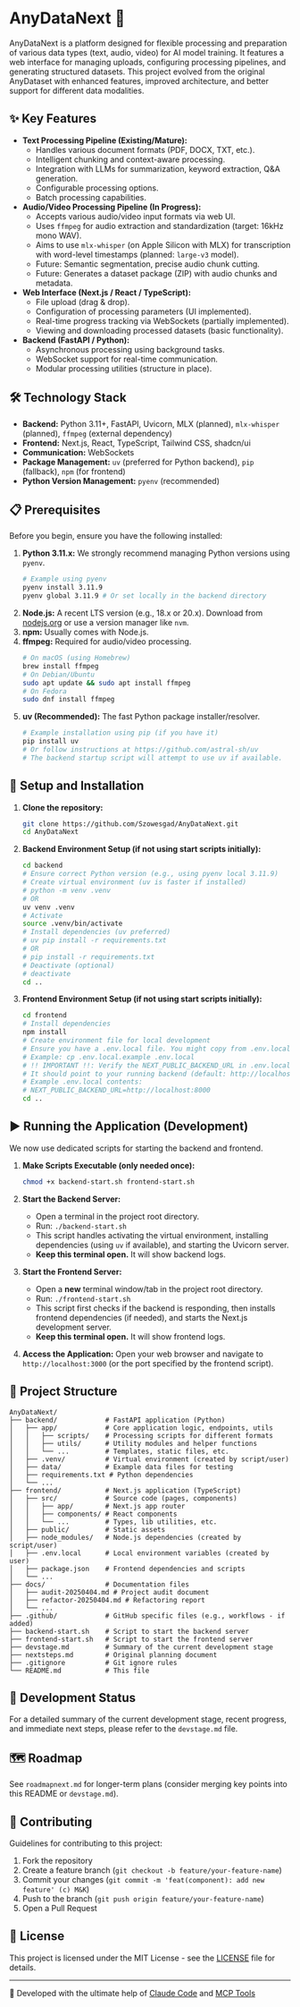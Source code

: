 # AnyDataNext 🚀

AnyDataNext is a platform designed for flexible processing and preparation of various data types (text, audio, video) for AI model training. It features a web interface for managing uploads, configuring processing pipelines, and generating structured datasets. This project evolved from the original AnyDataset with enhanced features, improved architecture, and better support for different data modalities.

## ✨ Key Features

*   **Text Processing Pipeline (Existing/Mature):**
    *   Handles various document formats (PDF, DOCX, TXT, etc.).
    *   Intelligent chunking and context-aware processing.
    *   Integration with LLMs for summarization, keyword extraction, Q&A generation.
    *   Configurable processing options.
    *   Batch processing capabilities.
*   **Audio/Video Processing Pipeline (In Progress):**
    *   Accepts various audio/video input formats via web UI.
    *   Uses `ffmpeg` for audio extraction and standardization (target: 16kHz mono WAV).
    *   Aims to use `mlx-whisper` (on Apple Silicon with MLX) for transcription with word-level timestamps (planned: `large-v3` model).
    *   Future: Semantic segmentation, precise audio chunk cutting.
    *   Future: Generates a dataset package (ZIP) with audio chunks and metadata.
*   **Web Interface (Next.js / React / TypeScript):**
    *   File upload (drag & drop).
    *   Configuration of processing parameters (UI implemented).
    *   Real-time progress tracking via WebSockets (partially implemented).
    *   Viewing and downloading processed datasets (basic functionality).
*   **Backend (FastAPI / Python):**
    *   Asynchronous processing using background tasks.
    *   WebSocket support for real-time communication.
    *   Modular processing utilities (structure in place).

## 🛠️ Technology Stack

*   **Backend:** Python 3.11+, FastAPI, Uvicorn, MLX (planned), `mlx-whisper` (planned), `ffmpeg` (external dependency)
*   **Frontend:** Next.js, React, TypeScript, Tailwind CSS, shadcn/ui
*   **Communication:** WebSockets
*   **Package Management:** `uv` (preferred for Python backend), `pip` (fallback), `npm` (for frontend)
*   **Python Version Management:** `pyenv` (recommended)

## 📋 Prerequisites

Before you begin, ensure you have the following installed:

1.  **Python 3.11.x:** We strongly recommend managing Python versions using `pyenv`.
    ```bash
    # Example using pyenv
    pyenv install 3.11.9 
    pyenv global 3.11.9 # Or set locally in the backend directory
    ```
2.  **Node.js:** A recent LTS version (e.g., 18.x or 20.x). Download from [nodejs.org](https://nodejs.org/) or use a version manager like `nvm`.
3.  **npm:** Usually comes with Node.js.
4.  **ffmpeg:** Required for audio/video processing.
    ```bash
    # On macOS (using Homebrew)
    brew install ffmpeg
    # On Debian/Ubuntu
    sudo apt update && sudo apt install ffmpeg
    # On Fedora
    sudo dnf install ffmpeg
    ```
5.  **uv (Recommended):** The fast Python package installer/resolver.
    ```bash
    # Example installation using pip (if you have it)
    pip install uv 
    # Or follow instructions at https://github.com/astral-sh/uv
    # The backend startup script will attempt to use uv if available.
    ```

## 🚀 Setup and Installation

1.  **Clone the repository:**
    ```bash
    git clone https://github.com/Szowesgad/AnyDataNext.git
    cd AnyDataNext
    ```

2.  **Backend Environment Setup (if not using start scripts initially):**
    ```bash
    cd backend
    # Ensure correct Python version (e.g., using pyenv local 3.11.9)
    # Create virtual environment (uv is faster if installed)
    # python -m venv .venv 
    # OR
    uv venv .venv
    # Activate
    source .venv/bin/activate
    # Install dependencies (uv preferred)
    # uv pip install -r requirements.txt 
    # OR
    # pip install -r requirements.txt
    # Deactivate (optional)
    # deactivate
    cd ..
    ```

3.  **Frontend Environment Setup (if not using start scripts initially):**
    ```bash
    cd frontend
    # Install dependencies
    npm install
    # Create environment file for local development
    # Ensure you have a .env.local file. You might copy from .env.local.example
    # Example: cp .env.local.example .env.local
    # !! IMPORTANT !!: Verify the NEXT_PUBLIC_BACKEND_URL in .env.local 
    # It should point to your running backend (default: http://localhost:8000)
    # Example .env.local contents:
    # NEXT_PUBLIC_BACKEND_URL=http://localhost:8000
    cd ..
    ```

## ▶️ Running the Application (Development)

We now use dedicated scripts for starting the backend and frontend.

1.  **Make Scripts Executable (only needed once):**
    ```bash
    chmod +x backend-start.sh frontend-start.sh
    ```

2.  **Start the Backend Server:**
    *   Open a terminal in the project root directory.
    *   Run: `./backend-start.sh`
    *   This script handles activating the virtual environment, installing dependencies (using `uv` if available), and starting the Uvicorn server.
    *   **Keep this terminal open.** It will show backend logs.

3.  **Start the Frontend Server:**
    *   Open a **new** terminal window/tab in the project root directory.
    *   Run: `./frontend-start.sh`
    *   This script first checks if the backend is responding, then installs frontend dependencies (if needed), and starts the Next.js development server.
    *   **Keep this terminal open.** It will show frontend logs.

4.  **Access the Application:** Open your web browser and navigate to `http://localhost:3000` (or the port specified by the frontend script).

## 📂 Project Structure

```
AnyDataNext/
├── backend/            # FastAPI application (Python)
│   ├── app/            # Core application logic, endpoints, utils
│   │   ├── scripts/    # Processing scripts for different formats
│   │   ├── utils/      # Utility modules and helper functions
│   │   └── ...         # Templates, static files, etc.
│   ├── .venv/          # Virtual environment (created by script/user)
│   ├── data/           # Example data files for testing
│   ├── requirements.txt # Python dependencies
│   └── ...
├── frontend/           # Next.js application (TypeScript)
│   ├── src/            # Source code (pages, components)
│   │   ├── app/        # Next.js app router
│   │   ├── components/ # React components
│   │   └── ...         # Types, lib utilities, etc.
│   ├── public/         # Static assets
│   ├── node_modules/   # Node.js dependencies (created by script/user)
│   ├── .env.local      # Local environment variables (created by user)
│   ├── package.json    # Frontend dependencies and scripts
│   └── ...
├── docs/               # Documentation files
│   ├── audit-20250404.md # Project audit document
│   ├── refactor-20250404.md # Refactoring report
│   └── ...
├── .github/            # GitHub specific files (e.g., workflows - if added)
├── backend-start.sh    # Script to start the backend server
├── frontend-start.sh   # Script to start the frontend server
├── devstage.md         # Summary of the current development stage
├── nextsteps.md        # Original planning document
├── .gitignore          # Git ignore rules
└── README.md           # This file
```

## 📍 Development Status

For a detailed summary of the current development stage, recent progress, and immediate next steps, please refer to the `devstage.md` file.

## 🗺️ Roadmap

See `roadmapnext.md` for longer-term plans (consider merging key points into this README or `devstage.md`).

## 🤝 Contributing

Guidelines for contributing to this project:

1. Fork the repository
2. Create a feature branch (`git checkout -b feature/your-feature-name`)
3. Commit your changes (`git commit -m 'feat(component): add new feature' (c) M&K`)
4. Push to the branch (`git push origin feature/your-feature-name`)
5. Open a Pull Request

## 📄 License

This project is licensed under the MIT License - see the [LICENSE](LICENSE) file for details.

---

🤖 Developed with the ultimate help of [Claude Code](https://claude.ai/code) and [MCP Tools](https://modelcontextprotocol.io)